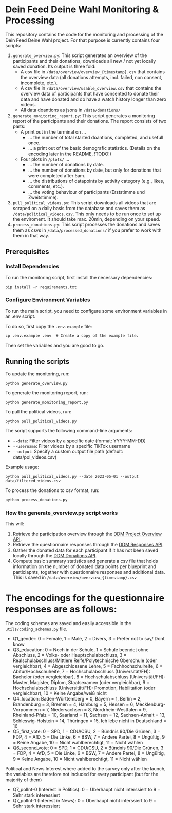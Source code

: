 # Dein Feed Deine Wahl Monitoring & Processing

This repository contains the code for the monitoring and processing of the Dein Feed Deine Wahl project.
For that purpose is currently contains four scripts:

1. `generate_overview.py`: This script generates an overview of the participants and their donations, downloads all new / not yet locally saved donation. Its output is three fold:
    - A csv file in `/data/overview/overview_{timestamp}.csv` that contains the overview data (all donations attempts, incl. failed, non consent, incomplete, etc.).
    - A csv file in `/data/overview/usable_overview.csv` that contains the overview data of participants that have consented to donate their data and have donated and do have a watch history longer than zero videos.
    - All data doantions as jsons in `/data/donations/`
2. `generate_monitoring_report.py`: This script generates a monitoring report of the participants and their donations. The report consists of two parts:
    - A print out in the terminal on ...
        - ... the number of total started doantions, completed, and usefull once.
        - ... a print out of the basic demografic statistics. (Details on the encoding later in the README, !TODO!)
    - Four plots in `/plots/` ...
        - ... the number of donations by date.
        - ... the number of donations by date, but only for donations that were completed after 5am.
        - ... the distributions of datapoints by activity category (e.g., likes, comments, etc.).
        - ... the voting behaviour of participants (Erststimme und Zweitstimme).
3. `pull_political_videos.py`: This script downloads all videos that are scraped on a daily basis from the database and saves them as `/data/political_videos.csv`. This only needs to be run once to set up the enviroment. It should take max. 20min, depending on your speed.
4. `process_donations.py`: This script processes the donations and saves them as csvs in `/data/processed_donations/` if you prefer to work with them in that way.



## Prerequisites

### Install Dependencies

To run the monitoring script, first install the necessary dependencies:

`pip install -r requirements.txt`


### Configure Environment Variables

To run the main script, you need to configure some environment variables in an .env script.

To do so, first copy the `.env.example` file:

``
cp .env.example .env  # Create a copy of the example file.
``

Then set the variables and you are good to go.


## Running the scripts

To update the monitoring, run:

`python generate_overview.py`

To generate the monitoring report, run:

`python generate_monitoring_report.py`

To pull the political videos, run:

`python pull_political_videos.py`


   The script supports the following command-line arguments:
   - `--date`: Filter videos by a specific date (format: YYYY-MM-DD)
   - `--username`: Filter videos by a specific TikTok username
   - `--output`: Specify a custom output file path (default: data/pol_videos.csv)
   
   Example usage:
   ```
   python pull_political_videos.py --date 2023-05-01 --output data/filtered_videos.csv
   ```

To process the donations to csv format, run:

`python process_donations.py`




### How the generate_overview.py script works

This will:

1. Retrieve the participation overview through the 
[DDM Project Overview API](https://uzh.github.io/ddm/ddm/develop/researchers/topics/apis.html#_responses_api).
2. Retrieve the questionnaire responses through the 
[DDM Responses API](https://uzh.github.io/ddm/ddm/develop/researchers/topics/apis.html#_responses_api).
3. Gather the donated data for each participant if it has not been saved 
locally through the [DDM Donations API](https://uzh.github.io/ddm/ddm/develop/researchers/topics/apis.html#_responses_api).
4. Compute basic summary statistics and generate a csv file that holds 
information on the number of donated data points per blueprint and particiapnts, 
together with questionnaire responses and additional data. This is saved in
`/data/overview/overview_{timestamp}.csv`


# The encodings for the questionnaire responses are as follows:
The coding schemes are saved and easily accessible in the `utils/coding_schemes.py` file.

- Q1_gender: 0 = Female, 1 = Male, 2 = Divers, 3 = Prefer not to say/ Dont know
- Q3_education: 0 = Noch in der Schule, 1 = Schule beendet ohne Abschluss, 2 = Volks- oder Hauptschulabschluss, 3 = Realschulabschluss/Mittlere Reife/Polytechnische Oberschule (oder vergleichbar), 4 = Abgeschlossene Lehre, 5 = Fachhochschulreife, 6 = Abitur/Hochschulreife, 7 = Hochschulabschluss (Universität/FH): Bachelor (oder vergleichbar), 8 = Hochschulabschluss (Universität/FH): Master, Magister, Diplom, Staatsexamen (oder vergleichbar), 9 = Hochschulabschluss (Universität/FH): Promotion, Habilitation (oder vergleichbar), 10 = Keine Angabe/weiß nicht
- Q4_location: Baden-Württemberg = 0, Bayern = 1, Berlin = 2, Brandenburg = 3, Bremen = 4, Hamburg = 5, Hessen = 6, Mecklenburg-Vorpommern = 7, Niedersachsen = 8, Nordrhein-Westfalen = 9, Rheinland-Pfalz = 10, Saarland = 11, Sachsen = 12, Sachsen-Anhalt = 13, Schleswig-Holstein = 14, Thüringen = 15, Ich lebe nicht in Deutschland = 16
- Q5_first_vote: 0 = SPD, 1 = CDU/CSU, 2 = Bündnis 90/Die Grünen, 3 = FDP, 4 = AfD, 5 = Die Linke, 6 = BSW, 7 = Andere Partei, 8 = Ungültig, 9 = Keine Angabe, 10 = Nicht wahlberechtigt, 11 = Nicht wählen
- Q6_second_vote: 0 = SPD, 1 = CDU/CSU, 2 = Bündnis 90/Die Grünen, 3 = FDP, 4 = AfD, 5 = Die Linke, 6 = BSW, 7 = Andere Partei, 8 = Ungültig, 9 = Keine Angabe, 10 = Nicht wahlberechtigt, 11 = Nicht wählen

Political and News Interest where added to the survey only after the launch, the variables are therefore not included for every participant (but for the majority of them)
- Q7_polInt-0 (Interest in Politics): 0 = Überhaupt nicht interssiert to 9 = Sehr stark interessiert
- Q7_polInt-1 (Interest in News): 0 = Überhaupt nicht interssiert to 9 = Sehr stark interessiert
